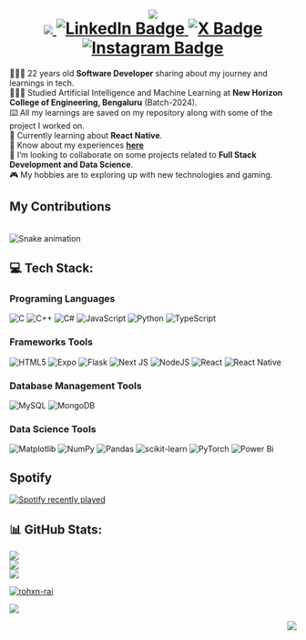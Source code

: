 <div id="header" align="center">
  <h1>
    <!-- 
    🐍🐍
    -->
    <img src="https://readme-typing-svg.herokuapp.com/?font=Righteous&size=35&center=true&vCenter=true&width=500&height=70&duration=4000&lines=Hi+There!+👋;+I'm+Rohan+Rai!;" />
    <div id="badges">
      <a href="mailto:rohan.rai932@outlook.com">
        <img src="https://img.shields.io/badge/Gmail-333333?style=for-the-badge&logo=gmail&logoColor=red" />
      </a>
      <a href="https://linkedin.com/in/rohxnrai">
        <img src="https://img.shields.io/badge/LinkedIn-blue?logo=linkedin&logoColor=white&style=for-the-badge" alt="LinkedIn Badge"/>
      </a>
      <a href="https://x.com/rohxnrai">
        <img src="https://img.shields.io/badge/X-black?style=for-the-badge&logo=X&logoColor=white" alt="X Badge"/>
      </a>
      <a href="https://instagram.com/rohxn_rai">
        <img src="https://img.shields.io/badge/Instagram-%23E4405F.svg?style=for-the-badge&logo=Instagram&logoColor=white" alt="Instagram Badge"/>
      </a>
    </div>

  </h1>
</div>

👩🏻‍💻 22 years old **Software Developer** sharing about my journey and learnings in tech. <br>
👩🏻‍🎓 Studied Artificial Intelligence and Machine Learning at **New Horizon College of Engineering, Bengaluru** (Batch-2024). <br>
⌨️ All my learnings are saved on my repository along with some of the project I worked on. <br>
🌱 Currently learning about **React Native**. <br>
📄 Know about my experiences **[here](https://drive.google.com/file/d/1Z07pnOlSjqAtQ2GoxRqowiy6cUFvKiVK/view?usp=sharing)** <br>
💭 I’m looking to collaborate on some projects related to **Full Stack Development and Data Science**.<br>
🎮 My hobbies are to exploring up with new technologies and gaming.

<div>
  <h2>My Contributions</h2>
  <br>
  <img src="https://raw.githubusercontent.com/rohxn-rai/rohxn-rai/output/snake.svg" alt="Snake animation" /> <br>
</div>


<h2>💻 Tech Stack:</h2>
<h3>Programing Languages</h3>

![C](https://img.shields.io/badge/c-%2300599C.svg?style=for-the-badge&logo=c&logoColor=white)
![C++](https://img.shields.io/badge/c++-%2300599C.svg?style=for-the-badge&logo=c%2B%2B&logoColor=white)
![C#](https://img.shields.io/badge/c%23-%23239120.svg?style=for-the-badge&logo=csharp&logoColor=white)
![JavaScript](https://img.shields.io/badge/javascript-%23323330.svg?style=for-the-badge&logo=javascript&logoColor=%23F7DF1E)
![Python](https://img.shields.io/badge/python-3670A0?style=for-the-badge&logo=python&logoColor=ffdd54)
![TypeScript](https://img.shields.io/badge/typescript-%23007ACC.svg?style=for-the-badge&logo=typescript&logoColor=white) <br>


<h3>Frameworks Tools</h3>

![HTML5](https://img.shields.io/badge/html5-%23E34F26.svg?style=for-the-badge&logo=html5&logoColor=white)
![Expo](https://img.shields.io/badge/expo-1C1E24?style=for-the-badge&logo=expo&logoColor=#D04A37)
![Flask](https://img.shields.io/badge/flask-%23000.svg?style=for-the-badge&logo=flask&logoColor=white)
![Next JS](https://img.shields.io/badge/Next-black?style=for-the-badge&logo=next.js&logoColor=white)
![NodeJS](https://img.shields.io/badge/node.js-6DA55F?style=for-the-badge&logo=node.js&logoColor=white)
![React](https://img.shields.io/badge/react-%2320232a.svg?style=for-the-badge&logo=react&logoColor=%2361DAFB)
![React Native](https://img.shields.io/badge/react_native-%2320232a.svg?style=for-the-badge&logo=react&logoColor=%2361DAFB) <br>


<h3>Database Management Tools</h3>

![MySQL](https://img.shields.io/badge/mysql-4479A1.svg?style=for-the-badge&logo=mysql&logoColor=white)
![MongoDB](https://img.shields.io/badge/MongoDB-%234ea94b.svg?style=for-the-badge&logo=mongodb&logoColor=white) <br>


<h3>Data Science Tools</h3>

![Matplotlib](https://img.shields.io/badge/Matplotlib-%23ffffff.svg?style=for-the-badge&logo=Matplotlib&logoColor=black)
![NumPy](https://img.shields.io/badge/numpy-%23013243.svg?style=for-the-badge&logo=numpy&logoColor=white)
![Pandas](https://img.shields.io/badge/pandas-%23150458.svg?style=for-the-badge&logo=pandas&logoColor=white)
![scikit-learn](https://img.shields.io/badge/scikit--learn-%23F7931E.svg?style=for-the-badge&logo=scikit-learn&logoColor=white)
![PyTorch](https://img.shields.io/badge/PyTorch-%23EE4C2C.svg?style=for-the-badge&logo=PyTorch&logoColor=white)
![Power Bi](https://img.shields.io/badge/power_bi-F2C811?style=for-the-badge&logo=powerbi&logoColor=black)

<div id="github-stats">


## Spotify

 <a href="https://open.spotify.com/user/38qsqesuqes1woaigmsm9bejj">
    <img src="https://spotify-recently-played-readme.vercel.app/api?user=38qsqesuqes1woaigmsm9bejj&count=5&unique=true" alt="Spotify recently played" />
  </a><br>
  
  
## 📊 GitHub Stats:

<div align="left">
  
  ![](https://github-readme-stats.vercel.app/api/top-langs/?username=rohxn-rai&theme=dark&hide_border=true&include_all_commits=true&count_private=false&layout=compact)<br>
  ![](https://github-readme-stats.vercel.app/api?username=rohxn-rai&theme=dark&hide_border=true&include_all_commits=true&count_private=false)<br>
  ![](https://github-readme-streak-stats.herokuapp.com/?user=rohxn-rai&theme=dark&hide_border=true)<br>
</div>

</div>

<p> <a href="https://github.com/ryo-ma/github-profile-trophy"><img src="https://github-profile-trophy.vercel.app/?username=rohxn-rai" alt="rohxn-rai" /></a> </p>

![](https://quotes-github-readme.vercel.app/api?type=horizontal&theme=radical)

<img align="right" src="https://visitcount.itsvg.in/api?id=rohxn-rai&icon=10&color=13" />
